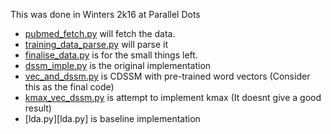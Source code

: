 This was done in Winters 2k16 at Parallel Dots

- [pubmed_fetch.py](pubmed_fetch.py) will fetch the data.
- [training_data_parse.py](training_data_parse.py) will parse it
- [finalise_data.py](finalise_data.py) is for the small things left.
- [dssm_imple.py](dssm_imple.py) is the original implementation
- [vec_and_dssm.py](vec_and_dssm.py) is CDSSM with pre-trained word vectors (Consider this as the final code)
- [kmax_vec_dssm.py](kmax_vec_dssm.py) is attempt to implement kmax (It doesnt give a good result)
- [lda.py][lda.py] is baseline implementation
